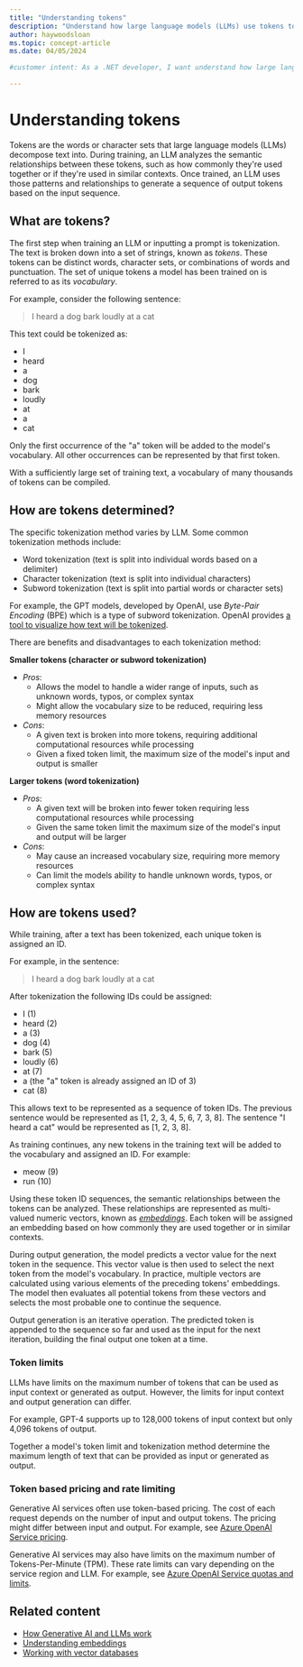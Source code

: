 ```yaml
---
title: "Understanding tokens"
description: "Understand how large language models (LLMs) use tokens to analyze semantic relationships and generate natural language outputs"
author: haywoodsloan
ms.topic: concept-article
ms.date: 04/05/2024

#customer intent: As a .NET developer, I want understand how large language models (LLMs) use tokens to analyze semantic relationships and generate natural language outputs, so I may better use LLMs in my .NET projects.

---
```


# Understanding tokens

Tokens are the words or character sets that large language models (LLMs) decompose text into. During training, an LLM analyzes the semantic relationships between these tokens, such as how commonly they're used together or if they're used in similar contexts. Once trained, an LLM uses those patterns and relationships to generate a sequence of output tokens based on the input sequence.

## What are tokens?

The first step when training an LLM or inputting a prompt is tokenization. The text is broken down into a set of strings, known as _tokens_. These tokens can be distinct words, character sets, or combinations of words and punctuation. The set of unique tokens a model has been trained on is referred to as its _vocabulary_.

For example, consider the following sentence:

> I heard a dog bark loudly at a cat

This text could be tokenized as:

- I
- heard
- a
- dog
- bark
- loudly
- at
- a
- cat

Only the first occurrence of the "a" token will be added to the model's vocabulary. All other occurrences can be represented by that first token.

With a sufficiently large set of training text, a vocabulary of many thousands of tokens can be compiled.

## How are tokens determined?

The specific tokenization method varies by LLM. Some common tokenization methods include:

- Word tokenization (text is split into individual words based on a delimiter)
- Character tokenization (text is split into individual characters)
- Subword tokenization (text is split into partial words or character sets)

For example, the GPT models, developed by OpenAI, use _Byte-Pair Encoding_ (BPE) which is a type of subword tokenization. OpenAI provides [a tool to visualize how text will be tokenized](https://platform.openai.com/tokenizer).

There are benefits and disadvantages to each tokenization method:

**Smaller tokens (character or subword tokenization)**

- _Pros_:
  - Allows the model to handle a wider range of inputs, such as unknown words, typos, or complex syntax
  - Might allow the vocabulary size to be reduced, requiring less memory resources
- _Cons_:
  - A given text is broken into more tokens, requiring additional computational resources while processing
  - Given a fixed token limit, the maximum size of the model's input and output is smaller

**Larger tokens (word tokenization)**

- _Pros_:
  - A given text will be broken into fewer token requiring less computational resources while processing
  - Given the same token limit the maximum size of the model's input and output will be larger
- _Cons_:
  - May cause an increased vocabulary size, requiring more memory resources
  - Can limit the models ability to handle unknown words, typos, or complex syntax

## How are tokens used?

While training, after a text has been tokenized, each unique token is assigned an ID.

For example, in the sentence:

> I heard a dog bark loudly at a cat

After tokenization the following IDs could be assigned:

- I (1)
- heard (2)
- a (3)
- dog (4)
- bark (5)
- loudly (6)
- at (7)
- a (the "a" token is already assigned an ID of 3)
- cat (8)

This allows text to be represented as a sequence of token IDs. The previous sentence would be represented as [1, 2, 3, 4, 5, 6, 7, 3, 8]. The sentence "I heard a cat" would be represented as [1, 2, 3, 8].

As training continues, any new tokens in the training text will be added to the vocabulary and assigned an ID. For example:

- meow (9)
- run (10)

Using these token ID sequences, the semantic relationships between the tokens can be analyzed. These relationships are represented as multi-valued numeric vectors, known as [_embeddings_](understanding-embeddings.md). Each token will be assigned an embedding based on how commonly they are used together or in similar contexts.

During output generation, the model predicts a vector value for the next token in the sequence. This vector value is then used to select the next token from the model's vocabulary. In practice, multiple vectors are calculated using various elements of the preceding tokens' embeddings. The model then evaluates all potential tokens from these vectors and selects the most probable one to continue the sequence.

Output generation is an iterative operation. The predicted token is appended to the sequence so far and used as the input for the next iteration, building the final output one token at a time.

### Token limits

LLMs have limits on the maximum number of tokens that can be used as input context or generated as output. However, the limits for input context and output generation can differ.

For example, GPT-4 supports up to 128,000 tokens of input context but only 4,096 tokens of output.

Together a model's token limit and tokenization method determine the maximum length of text that can be provided as input or generated as output.

### Token based pricing and rate limiting

Generative AI services often use token-based pricing. The cost of each request depends on the number of input and output tokens. The pricing might differ between input and output. For example, see [Azure OpenAI Service pricing](https://azure.microsoft.com/pricing/details/cognitive-services/openai-service/).

Generative AI services may also have limits on the maximum number of Tokens-Per-Minute (TPM). These rate limits can vary depending on the service region and LLM. For example, see [Azure OpenAI Service quotas and limits](https://learn.microsoft.com/en-us/azure/ai-services/openai/quotas-limits#regional-quota-limits).

## Related content

- [How Generative AI and LLMs work](how-genai-and-llms-work.md)
- [Understanding embeddings](understanding-embeddings.md)
- [Working with vector databases](working-with-vector-dbs.md)
